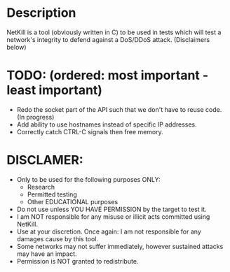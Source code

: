 # Description
NetKill is a tool (obviously written in C) to be used in tests which will test a network's integrity to defend against a DoS/DDoS attack. (Disclaimers below)

# TODO: (ordered: most important - least important)
- Redo the socket part of the API such that we don't have to reuse code. (In progress)
- Add ability to use hostnames instead of specific IP addresses.
- Correctly catch CTRL-C signals then free memory.


# DISCLAMER:
- Only to be used for the following purposes ONLY:
    - Research
    - Permitted testing
    - Other EDUCATIONAL purposes
- Do not use unless YOU HAVE PERMISSION by the target to test it.
- I am NOT responsible for any misuse or illicit acts committed using NetKill.
- Use at your discretion. Once again: I am not responsible for any damages cause by this tool.
- Some networks may not suffer immediately, however sustained attacks may have an impact.
- Permission is NOT granted to redistribute.

